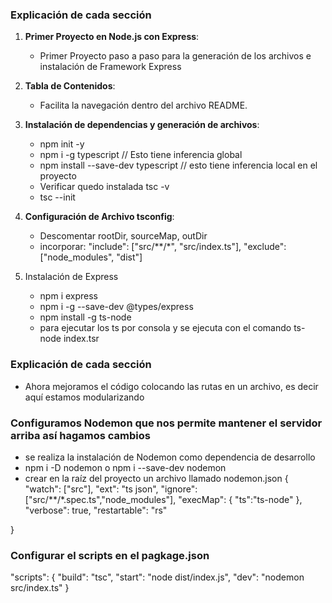### **Explicación de cada sección**
 
1. **Primer Proyecto en Node.js con Express**:
   - Primer Proyecto paso a paso para la generación de los archivos e instalación de Framework Express
   
 
2. **Tabla de Contenidos**:
 
   - Facilita la navegación dentro del archivo README.
 
3. **Instalación de dependencias y generación de archivos**:
 
    - npm init -y
    - npm i -g typescript // Esto tiene inferencia global
    - npm install --save-dev typescript // esto tiene inferencia local en el proyecto
    - Verificar quedo instalada tsc -v
    - tsc --init
 
4. **Configuración de Archivo tsconfig**:
 
   - Descomentar rootDir, sourceMap, outDir
   - incorporar:
    "include": ["src/**/*", "src/index.ts"],
    "exclude": ["node_modules", "dist"]
 
5. Instalación de Express
    - npm i express
    - npm i -g --save-dev @types/express
    - npm install -g ts-node
    - para ejecutar los ts por consola y se ejecuta con el comando ts-node index.tsr


### **Explicación de cada sección**
 
- Ahora mejoramos el código colocando las rutas en un archivo, es decir aquí estamos modularizando
 
### **Configuramos Nodemon que nos permite mantener el servidor arriba así hagamos cambios**
- se realiza la instalación de Nodemon como dependencia de desarrollo
- npm i -D nodemon o npm i --save-dev nodemon
- crear en la raíz del proyecto un archivo llamado nodemon.json
{
    "watch": ["src"],
    "ext": "ts json",
    "ignore": ["src/**/*.spec.ts","node_modules"],
    "execMap": {
        "ts":"ts-node"
    },
    "verbose": true,
   "restartable": "rs"
   
}
 
### Configurar el scripts en el pagkage.json
"scripts": {
    "build": "tsc",
    "start": "node dist/index.js",
    "dev": "nodemon src/index.ts"
  }
 